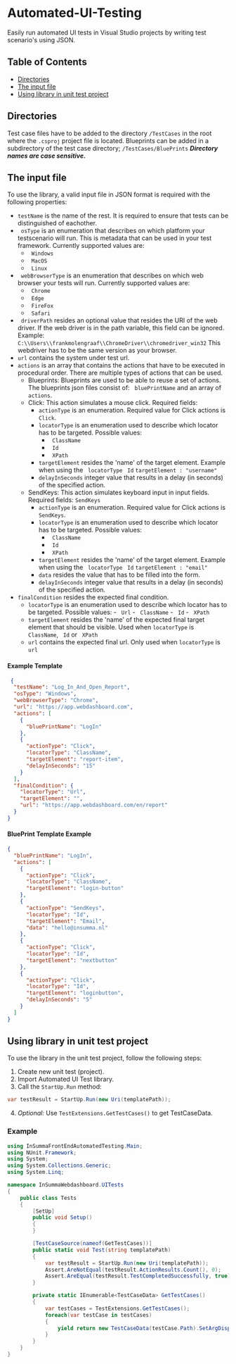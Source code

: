 # Automated-UI-Testing
Easily run automated UI tests in Visual Studio projects by writing test scenario's using JSON.

## Table of Contents
- [Directories](#directories)
- [The input file](#the-input-file)
- [Using library in unit test project](#using-library-in-unit-test-project)
## Directories
Test case files have to be added to the directory ``` /TestCases ``` in the root where the ``` .csproj ``` project file is located.
Blueprints can be added in a subdirectory of the test case directory; ``` /TestCases/BluePrints ```
***Directory names are case sensitive.***


## The input file
To use the library, a valid input file in JSON format is required with the following properties:
 - ``` testName ``` is the name of the rest. It is required to ensure that tests can be distinguished of eachother.
 - ``` osType``` is an enumeration that describes on which platform your testscenario will run. This is metadata that can be used in your test framework. Currently supported values are:
	- ``` Windows```
	- ``` MacOS```
	- ``` Linux```
 - ``` webBrowserType``` is an enumeration that describes on which web browser your tests will run. Currently supported values are:
	- ``` Chrome```
	- ``` Edge```
	- ``` FireFox```
	- ``` Safari```
 - ``` driverPath``` resides an optional value that resides the URI of the web driver. If the web driver is in the path variable, this field can be ignored. Example: ``` C:\\Users\\frankmolengraaf\\ChromeDriver\\chromedriver_win32```
This webdriver has to be the same version as your browser.
 - ``` url ``` contains the system under test url.
 - ``` actions ``` is an array that contains the actions that have to be executed in procedural order. There are multiple types of actions that can be used.
	 - Blueprints: Blueprints are used to be able to reuse a set of actions. The blueprints json files consist of:  ``` bluePrintName``` and an array of ``` actions ```.  
	 - Click: This action simulates a mouse click. Required fields:
		 - ``` actionType ``` is an enumeration. Required value for Click actions is ``` Click ```.
		 - ``` locatorType ``` is an enumeration used to describe which locator has to be targeted. Possible values:
			 - ``` ClassName```
			 - ``` Id```
			 - ``` XPath```			 
		 - ``` targetElement ``` resides the 'name' of the target element.
		 Example when using the ``` locatorType``` ``` Id``` ``` targetElement : "username" ```
		 - ```delayInSeconds``` integer value that results in a delay (in seconds) of the specified action.
	  - SendKeys: This action simulates keyboard input in input fields. Required fields: ```SendKeys```
		  - ``` actionType ``` is an enumeration. Required value for Click actions is ``` SendKeys ```.
		 - ``` locatorType ``` is an enumeration used to describe which locator has to be targeted. Possible values:
			 - ``` ClassName```
			 - ``` Id```
			 - ``` XPath```			 
		 - ``` targetElement ``` resides the 'name' of the target element.
		 Example when using the ``` locatorType``` ``` Id``` ``` targetElement : "email" ```
		- ``` data ```  resides the value that has to be filled into the form.
		- ```delayInSeconds``` integer value that results in a delay (in seconds) of the specified action.
- ```finalCondition``` resides the expected final condition.
	- ```locatorType``` is an enumeration used to describe which locator has to be targeted. Possible values:
			 - ``` Url```
			 - ``` ClassName```
			 - ``` Id```
			 - ``` XPath```		
	 - 	 ``` targetElement ``` resides the 'name' of the expected final target element that should be visible. Used when ```locatorType``` is ``` ClassName```, ``` Id``` or ``` XPath``` 
	- ```url``` contains the expected final url. Only used when ```locatorType``` is ```url```
#### Example Template

```json
 {
  "testName": "Log_In_And_Open_Report",
  "osType": "Windows",
  "webBrowserType": "Chrome",
  "url": "https://app.webdashboard.com",
  "actions": [
    {
      "bluePrintName": "LogIn"
    },
    {
      "actionType": "Click",
      "locatorType": "ClassName",
      "targetElement": "report-item",
      "delayInSeconds": "15"
    }
  ],
  "finalCondition": {
    "locatorType": "Url",
    "targetElement": "",
    "url": "https://app.webdashboard.com/en/report"
  }
}
```
#### BluePrint Template Example

```json
{
  "bluePrintName": "LogIn",
  "actions": [
    {
      "actionType": "Click",
      "locatorType": "ClassName",
      "targetElement": "login-button"
    },
    {
      "actionType": "SendKeys",
      "locatorType": "Id",
      "targetElement": "Email",
      "data": "hello@insumma.nl"
    },
    {
      "actionType": "Click",
      "locatorType": "Id",
      "targetElement": "nextbutton"
    },
    {
      "actionType": "Click",
      "locatorType": "Id",
      "targetElement": "loginbutton",
      "delayInSeconds": "5"
    }
  ]
}
```

## Using library in unit test project
To use the library in the unit test project, follow the following steps:
1. Create new unit test (project).
2. Import Automated UI Test library.
3. Call the `StartUp.Run` method:
```csharp
var testResult = StartUp.Run(new Uri(templatePath));
```
4. *Optional:* Use `TestExtensions.GetTestCases()` to get TestCaseData.
### Example
```csharp
using InSummaFrontEndAutomatedTesting.Main;
using NUnit.Framework;
using System;
using System.Collections.Generic;
using System.Linq;

namespace InSummaWebdashboard.UITests
{
    public class Tests
    {
        [SetUp]
        public void Setup()
        {
        }

        [TestCaseSource(nameof(GetTestCases))]
        public static void Test(string templatePath)
        {
            var testResult = StartUp.Run(new Uri(templatePath));
            Assert.AreNotEqual(testResult.ActionResults.Count(), 0);
            Assert.AreEqual(testResult.TestCompletedSuccessfully, true);
        }

        private static IEnumerable<TestCaseData> GetTestCases()
        {
            var testCases = TestExtensions.GetTestCases();
            foreach(var testCase in testCases)
            {
                yield return new TestCaseData(testCase.Path).SetArgDisplayNames(testCase.Name);
            }
        }
    }
}
```

